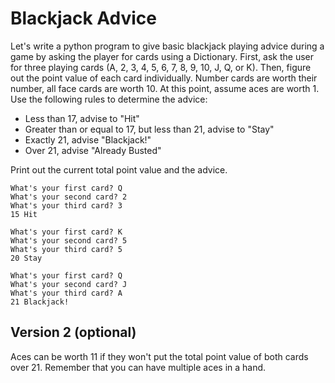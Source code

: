 # Blackjack Advice


Let's write a python program to give basic blackjack playing advice during a game by asking the player for cards using a Dictionary. First, ask the user for three playing cards (A, 2, 3, 4, 5, 6, 7, 8, 9, 10, J, Q, or K). Then, figure out the point value of each card individually. Number cards are worth their number, all face cards are worth 10. At this point, assume aces are worth 1. Use the following rules to determine the advice:

* Less than 17, advise to "Hit"
* Greater than or equal to 17, but less than 21, advise to "Stay"
* Exactly 21, advise "Blackjack!"
* Over 21, advise "Already Busted"

Print out the current total point value and the advice.

```
What's your first card? Q
What's your second card? 2
What's your third card? 3
15 Hit

What's your first card? K
What's your second card? 5
What's your third card? 5
20 Stay

What's your first card? Q
What's your second card? J
What's your third card? A
21 Blackjack!
```

## Version 2 (optional)

Aces can be worth 11 if they won't put the total point value of both cards over 21. Remember that you can have multiple aces in a hand.
